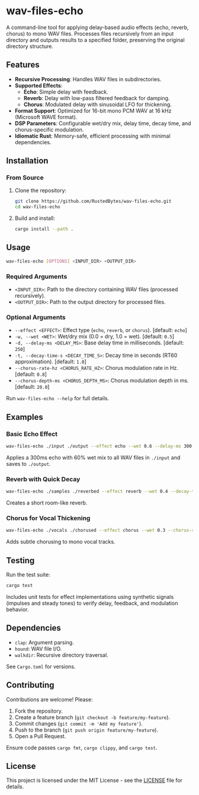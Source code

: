 # wav-files-echo

A command-line tool for applying delay-based audio effects (echo, reverb, chorus) to mono WAV files. Processes files recursively from an input directory and outputs results to a specified folder, preserving the original directory structure.

## Features

- **Recursive Processing**: Handles WAV files in subdirectories.
- **Supported Effects**:
  - **Echo**: Simple delay with feedback.
  - **Reverb**: Delay with low-pass filtered feedback for damping.
  - **Chorus**: Modulated delay with sinusoidal LFO for thickening.
- **Format Support**: Optimized for 16-bit mono PCM WAV at 16 kHz (Microsoft WAVE format).
- **DSP Parameters**: Configurable wet/dry mix, delay time, decay time, and chorus-specific modulation.
- **Idiomatic Rust**: Memory-safe, efficient processing with minimal dependencies.

## Installation

### From Source

1. Clone the repository:
   ```bash
   git clone https://github.com/RustedBytes/wav-files-echo.git
   cd wav-files-echo
   ```

2. Build and install:
   ```bash
   cargo install --path .
   ```

## Usage

```bash
wav-files-echo [OPTIONS] <INPUT_DIR> <OUTPUT_DIR>
```

### Required Arguments

- `<INPUT_DIR>`: Path to the directory containing WAV files (processed recursively).
- `<OUTPUT_DIR>`: Path to the output directory for processed files.

### Optional Arguments

- `--effect <EFFECT>`: Effect type (`echo`, `reverb`, or `chorus`). [default: `echo`]
- `-w, --wet <WET>`: Wet/dry mix (0.0 = dry, 1.0 = wet). [default: `0.5`]
- `-d, --delay-ms <DELAY_MS>`: Base delay time in milliseconds. [default: `250`]
- `-t, --decay-time-s <DECAY_TIME_S>`: Decay time in seconds (RT60 approximation). [default: `1.0`]
- `--chorus-rate-hz <CHORUS_RATE_HZ>`: Chorus modulation rate in Hz. [default: `0.8`]
- `--chorus-depth-ms <CHORUS_DEPTH_MS>`: Chorus modulation depth in ms. [default: `20.0`]

Run `wav-files-echo --help` for full details.

## Examples

### Basic Echo Effect

```bash
wav-files-echo ./input ./output --effect echo --wet 0.6 --delay-ms 300
```

Applies a 300ms echo with 60% wet mix to all WAV files in `./input` and saves to `./output`.

### Reverb with Quick Decay

```bash
wav-files-echo ./samples ./reverbed --effect reverb --wet 0.4 --decay-time-s 0.5
```

Creates a short room-like reverb.

### Chorus for Vocal Thickening

```bash
wav-files-echo ./vocals ./chorused --effect chorus --wet 0.3 --chorus-rate-hz 0.5 --chorus-depth-ms 15
```

Adds subtle chorusing to mono vocal tracks.

## Testing

Run the test suite:

```bash
cargo test
```

Includes unit tests for effect implementations using synthetic signals (impulses and steady tones) to verify delay, feedback, and modulation behavior.

## Dependencies

- `clap`: Argument parsing.
- `hound`: WAV file I/O.
- `walkdir`: Recursive directory traversal.

See `Cargo.toml` for versions.

## Contributing

Contributions are welcome! Please:

1. Fork the repository.
2. Create a feature branch (`git checkout -b feature/my-feature`).
3. Commit changes (`git commit -m 'Add my feature'`).
4. Push to the branch (`git push origin feature/my-feature`).
5. Open a Pull Request.

Ensure code passes `cargo fmt`, `cargo clippy`, and `cargo test`.

## License

This project is licensed under the MIT License - see the [LICENSE](LICENSE) file for details.
